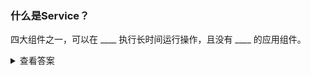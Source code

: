### 什么是Service？
四大组件之一，可以在 ____ 执行长时间运行操作，且没有 ____ 的应用组件。

<details>
<summary>查看答案</summary>
<pre>
后台 用户界面
</pre>
</details>